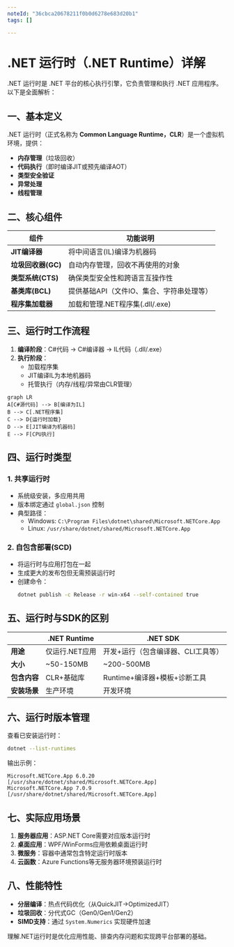 ```yaml
---
noteId: "36cbca20678211f0b0d6278e683d20b1"
tags: []

---
```


# .NET 运行时（.NET Runtime）详解

.NET 运行时是 .NET 平台的核心执行引擎，它负责管理和执行 .NET 应用程序。以下是全面解析：

## 一、基本定义
.NET 运行时（正式名称为 **Common Language Runtime，CLR**）是一个虚拟机环境，提供：
- **内存管理**（垃圾回收）
- **代码执行**（即时编译JIT或预先编译AOT）
- **类型安全验证**
- **异常处理**
- **线程管理**

## 二、核心组件
| 组件                | 功能说明                                                                 |
|---------------------|--------------------------------------------------------------------------|
| **JIT编译器**       | 将中间语言(IL)编译为机器码                                              |
| **垃圾回收器(GC)**  | 自动内存管理，回收不再使用的对象                                        |
| **类型系统(CTS)**   | 确保类型安全性和跨语言互操作性                                          |
| **基类库(BCL)**     | 提供基础API（文件IO、集合、字符串处理等）                               |
| **程序集加载器**    | 加载和管理.NET程序集(.dll/.exe)                                         |

## 三、运行时工作流程
1. **编译阶段**：C#代码 → C#编译器 → IL代码（.dll/.exe）
2. **执行阶段**：
   - 加载程序集
   - JIT编译IL为本地机器码
   - 托管执行（内存/线程/异常由CLR管理）

```mermaid
graph LR
A[C#源代码] --> B[编译为IL]
B --> C[.NET程序集]
C --> D{运行时加载}
D --> E[JIT编译为机器码]
E --> F[CPU执行]
```

## 四、运行时类型
### 1. **共享运行时**
- 系统级安装，多应用共用
- 版本绑定通过 `global.json` 控制
- 典型路径：
  - Windows: `C:\Program Files\dotnet\shared\Microsoft.NETCore.App`
  - Linux: `/usr/share/dotnet/shared/Microsoft.NETCore.App`

### 2. **自包含部署(SCD)**
- 将运行时与应用打包在一起
- 生成更大的发布包但无需预装运行时
- 创建命令：
  ```bash
  dotnet publish -c Release -r win-x64 --self-contained true
  ```

## 五、运行时与SDK的区别
|                  | .NET Runtime                          | .NET SDK                               |
|-------------------|---------------------------------------|----------------------------------------|
| **用途**         | 仅运行.NET应用                        | 开发+运行（包含编译器、CLI工具等）      |
| **大小**         | ~50-150MB                             | ~200-500MB                             |
| **包含内容**     | CLR+基础库                            | Runtime+编译器+模板+诊断工具           |
| **安装场景**     | 生产环境                              | 开发环境                               |

## 六、运行时版本管理
查看已安装运行时：
```bash
dotnet --list-runtimes
```
输出示例：
```
Microsoft.NETCore.App 6.0.20 [/usr/share/dotnet/shared/Microsoft.NETCore.App]
Microsoft.NETCore.App 7.0.9 [/usr/share/dotnet/shared/Microsoft.NETCore.App]
```

## 七、实际应用场景
1. **服务器应用**：ASP.NET Core需要对应版本运行时
2. **桌面应用**：WPF/WinForms应用依赖桌面运行时
3. **微服务**：容器中通常包含特定运行时版本
4. **云函数**：Azure Functions等无服务器环境预装运行时

## 八、性能特性
- **分层编译**：热点代码优化（从QuickJIT→OptimizedJIT）
- **垃圾回收**：分代式GC（Gen0/Gen1/Gen2）
- **SIMD支持**：通过 `System.Numerics` 实现硬件加速

理解.NET运行时是优化应用性能、排查内存问题和实现跨平台部署的基础。